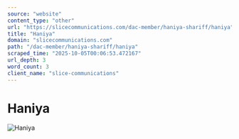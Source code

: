 ```yaml
---
source: "website"
content_type: "other"
url: "https://slicecommunications.com/dac-member/haniya-shariff/haniya"
title: "Haniya"
domain: "slicecommunications.com"
path: "/dac-member/haniya-shariff/haniya"
scraped_time: "2025-10-05T00:06:53.472167"
url_depth: 3
word_count: 3
client_name: "slice-communications"
---
```


# Haniya

![Haniya](https://slicecommunications.com/wp-content/uploads/2020/10/Haniya-300x300.jpg)